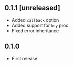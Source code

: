 ## 0.1.1 [unreleased]

- Added `callback` option
- Added support for `key` proc
- Fixed error inheritance

## 0.1.0

- First release
